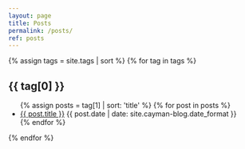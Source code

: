 ```yaml
---
layout: page
title: Posts
permalink: /posts/
ref: posts
---
```


<div class="posts-page">
{% assign tags = site.tags | sort %}
{% for tag in tags %}
  <h2 id="{{ tag[0] | slugify }}">{{ tag[0] }}</h2>
  <ul>
    {% assign posts = tag[1] | sort: 'title' %}
    {% for post in posts %}
      <li>
        <a href="{{ post.url | relative_url }}">{{ post.title }}</a>
        <span class="post-date">{{ post.date | date: site.cayman-blog.date_format }}</span>
      </li>
    {% endfor %}
  </ul>
{% endfor %}
</div> 